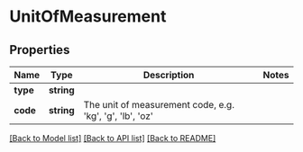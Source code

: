 # UnitOfMeasurement

## Properties
Name | Type | Description | Notes
------------ | ------------- | ------------- | -------------
**type** | **string** |  | 
**code** | **string** | The unit of measurement code, e.g. &#x27;kg&#x27;, &#x27;g&#x27;, &#x27;lb&#x27;, &#x27;oz&#x27; | 

[[Back to Model list]](../../README.md#documentation-for-models) [[Back to API list]](../../README.md#documentation-for-api-endpoints) [[Back to README]](../../README.md)

